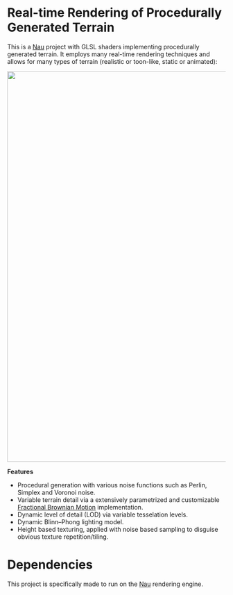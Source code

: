 # Real-time Rendering of Procedurally Generated Terrain

This is a [Nau](https://github.com/Nau3D/nau) project with GLSL shaders implementing procedurally generated terrain. It employs many real-time rendering techniques and allows for many types of terrain (realistic or toon-like, static or animated):

<p align="center">
    <img src="imgs/ExampleProcedural.gif" width="900" />
</p>


**Features**

- Procedural generation with various noise functions such as Perlin, Simplex and Voronoi noise.
- Variable terrain detail via a extensively parametrized and customizable [Fractional Brownian Motion](https://en.wikipedia.org/wiki/Fractional_Brownian_motion) implementation.
- Dynamic level of detail (LOD) via variable tesselation levels.
- Dynamic Blinn–Phong lighting model.
- Height based texturing, applied with noise based sampling to disguise obvious texture repetition/tiling.


Dependencies
====

This project is specifically made to run on the [Nau](https://github.com/Nau3D/nau) rendering engine.
